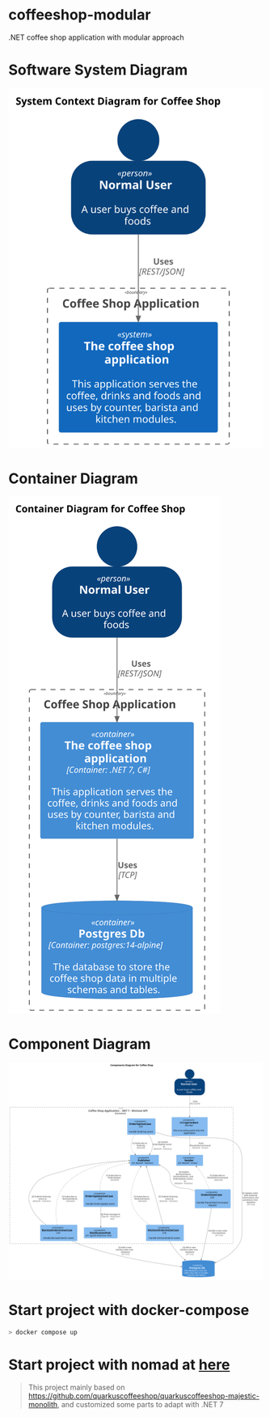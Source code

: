 # coffeeshop-modular

.NET coffee shop application with modular approach

# Software System Diagram

![](assets/coffeeshop_software_system.svg)

# Container Diagram

![](assets/coffeeshop_container.svg)

# Component Diagram

![](assets/coffeeshop_components.svg)


# Start project with docker-compose

```bash
> docker compose up
```

# Start project with nomad at [here](nomad/README.md)

> This project mainly based on https://github.com/quarkuscoffeeshop/quarkuscoffeeshop-majestic-monolith, and customized some parts to adapt with .NET 7
